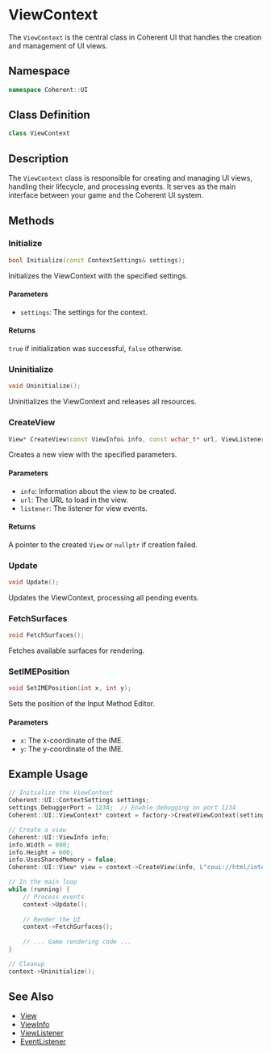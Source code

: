 # ViewContext

The `ViewContext` is the central class in Coherent UI that handles the creation and management of UI views.

## Namespace

```cpp
namespace Coherent::UI
```

## Class Definition

```cpp
class ViewContext
```

## Description

The `ViewContext` class is responsible for creating and managing UI views, handling their lifecycle, and processing events. It serves as the main interface between your game and the Coherent UI system.

## Methods

### Initialize

```cpp
bool Initialize(const ContextSettings& settings);
```

Initializes the ViewContext with the specified settings.

#### Parameters
- `settings`: The settings for the context.

#### Returns
`true` if initialization was successful, `false` otherwise.

### Uninitialize

```cpp
void Uninitialize();
```

Uninitializes the ViewContext and releases all resources.

### CreateView

```cpp
View* CreateView(const ViewInfo& info, const wchar_t* url, ViewListener* listener);
```

Creates a new view with the specified parameters.

#### Parameters
- `info`: Information about the view to be created.
- `url`: The URL to load in the view.
- `listener`: The listener for view events.

#### Returns
A pointer to the created `View` or `nullptr` if creation failed.

### Update

```cpp
void Update();
```

Updates the ViewContext, processing all pending events.

### FetchSurfaces

```cpp
void FetchSurfaces();
```

Fetches available surfaces for rendering.

### SetIMEPosition

```cpp
void SetIMEPosition(int x, int y);
```

Sets the position of the Input Method Editor.

#### Parameters
- `x`: The x-coordinate of the IME.
- `y`: The y-coordinate of the IME.

## Example Usage

```cpp
// Initialize the ViewContext
Coherent::UI::ContextSettings settings;
settings.DebuggerPort = 1234;  // Enable debugging on port 1234
Coherent::UI::ViewContext* context = factory->CreateViewContext(settings, &listener, nullptr);

// Create a view
Coherent::UI::ViewInfo info;
info.Width = 800;
info.Height = 600;
info.UsesSharedMemory = false;
Coherent::UI::View* view = context->CreateView(info, L"coui://html/interface.html", &viewListener);

// In the main loop
while (running) {
	// Process events
	context->Update();
	
	// Render the UI
	context->FetchSurfaces();
	
	// ... Game rendering code ...
}

// Cleanup
context->Uninitialize();
```

## See Also

- [View](View.md)
- [ViewInfo](ViewInfo.md)
- [ViewListener](ViewListener.md)
- [EventListener](EventListener.md) 